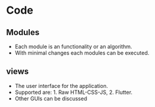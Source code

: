 # Code

## Modules

* Each module is an functionality or an algorithm.
* With minimal changes each modules can be executed.

## views

* The user interface for the application.
* Supported are: 1. Raw HTML-CSS-JS, 2. Flutter.
* Other GUIs can be discussed
